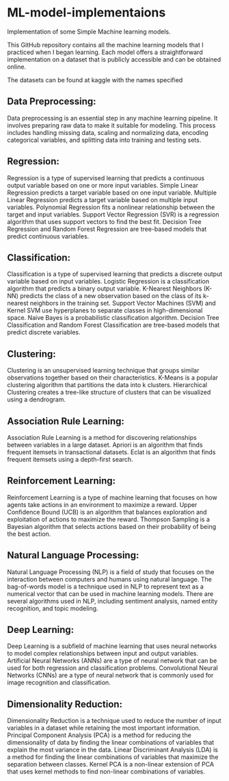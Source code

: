 # ML-model-implementaions
Implementation of some Simple Machine learning models.

This GitHub repository contains all the machine learning models that I practiced when I began learning. Each model offers a straightforward implementation on a dataset that is publicly accessible and can be obtained online.


The datasets can be found at kaggle with the names specified

## Data Preprocessing:
Data preprocessing is an essential step in any machine learning pipeline. It involves preparing raw data to make it suitable for modeling. This process includes handling missing data, scaling and normalizing data, encoding categorical variables, and splitting data into training and testing sets.

## Regression:
Regression is a type of supervised learning that predicts a continuous output variable based on one or more input variables. Simple Linear Regression predicts a target variable based on one input variable. Multiple Linear Regression predicts a target variable based on multiple input variables. Polynomial Regression fits a nonlinear relationship between the target and input variables. Support Vector Regression (SVR) is a regression algorithm that uses support vectors to find the best fit. Decision Tree Regression and Random Forest Regression are tree-based models that predict continuous variables.

## Classification:
Classification is a type of supervised learning that predicts a discrete output variable based on input variables. Logistic Regression is a classification algorithm that predicts a binary output variable. K-Nearest Neighbors (K-NN) predicts the class of a new observation based on the class of its k-nearest neighbors in the training set. Support Vector Machines (SVM) and Kernel SVM use hyperplanes to separate classes in high-dimensional space. Naive Bayes is a probabilistic classification algorithm. Decision Tree Classification and Random Forest Classification are tree-based models that predict discrete variables.

## Clustering:
Clustering is an unsupervised learning technique that groups similar observations together based on their characteristics. K-Means is a popular clustering algorithm that partitions the data into k clusters. Hierarchical Clustering creates a tree-like structure of clusters that can be visualized using a dendrogram.

## Association Rule Learning:
Association Rule Learning is a method for discovering relationships between variables in a large dataset. Apriori is an algorithm that finds frequent itemsets in transactional datasets. Eclat is an algorithm that finds frequent itemsets using a depth-first search.

## Reinforcement Learning:
Reinforcement Learning is a type of machine learning that focuses on how agents take actions in an environment to maximize a reward. Upper Confidence Bound (UCB) is an algorithm that balances exploration and exploitation of actions to maximize the reward. Thompson Sampling is a Bayesian algorithm that selects actions based on their probability of being the best action.

## Natural Language Processing:
Natural Language Processing (NLP) is a field of study that focuses on the interaction between computers and humans using natural language. The bag-of-words model is a technique used in NLP to represent text as a numerical vector that can be used in machine learning models. There are several algorithms used in NLP, including sentiment analysis, named entity recognition, and topic modeling.

## Deep Learning:
Deep Learning is a subfield of machine learning that uses neural networks to model complex relationships between input and output variables. Artificial Neural Networks (ANNs) are a type of neural network that can be used for both regression and classification problems. Convolutional Neural Networks (CNNs) are a type of neural network that is commonly used for image recognition and classification.

## Dimensionality Reduction:
Dimensionality Reduction is a technique used to reduce the number of input variables in a dataset while retaining the most important information. Principal Component Analysis (PCA) is a method for reducing the dimensionality of data by finding the linear combinations of variables that explain the most variance in the data. Linear Discriminant Analysis (LDA) is a method for finding the linear combinations of variables that maximize the separation between classes. Kernel PCA is a non-linear extension of PCA that uses kernel methods to find non-linear combinations of variables.
